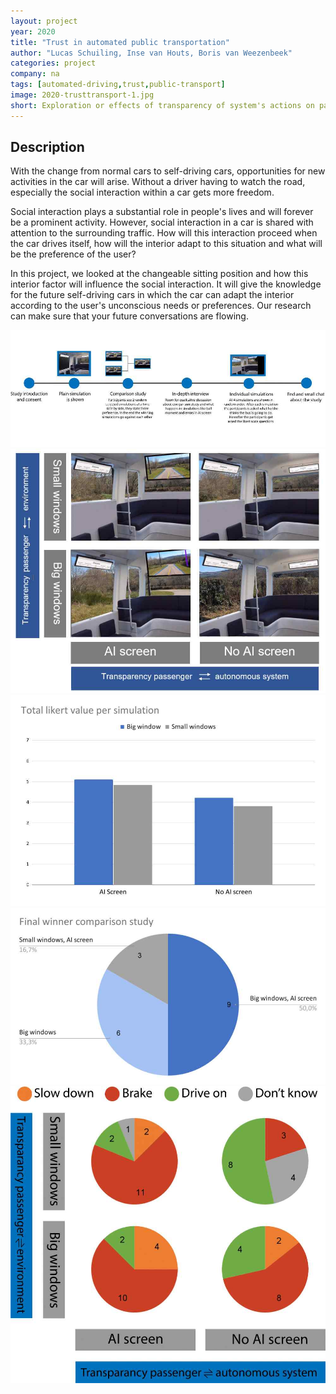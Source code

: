 ```yaml
---
layout: project
year: 2020
title: "Trust in automated public transportation"
author: "Lucas Schuiling, Inse van Houts, Boris van Weezenbeek"
categories: project
company: na
tags: [automated-driving,trust,public-transport]
image: 2020-trusttransport-1.jpg
short: Exploration or effects of transparency of system's actions on passenger's trust.
---
```


## Description
With the change from normal cars to self-driving cars, opportunities for new activities in the car will arise. Without a driver having to watch the road, especially the social interaction within a car gets more freedom.

Social interaction plays a substantial role in people's lives and will forever be a prominent activity. However, social interaction in a car is shared with attention to the surrounding traffic. How will this interaction proceed when the car drives itself, how will the interior adapt to this situation and what will be the preference of the user?

In this project, we looked at the changeable sitting position and how this interior factor will influence the social interaction. It will give the knowledge for the future self-driving cars in which the car can adapt the interior according to the user's unconscious needs or preferences. Our research can make sure that your future conversations are flowing.

<div class="project-image">
  <img src="/assets/img/2020-trusttransport-2.jpg">
</div>
<div class="project-image">
  <img src="/assets/img/2020-trusttransport-3.jpg">
</div>
<div class="project-image">
  <img src="/assets/img/2020-trusttransport-4.jpg">
</div>
<div class="project-image">
  <img src="/assets/img/2020-trusttransport-5.jpg">
</div>
<div class="project-image">
  <img src="/assets/img/2020-trusttransport-6.jpg">
</div>